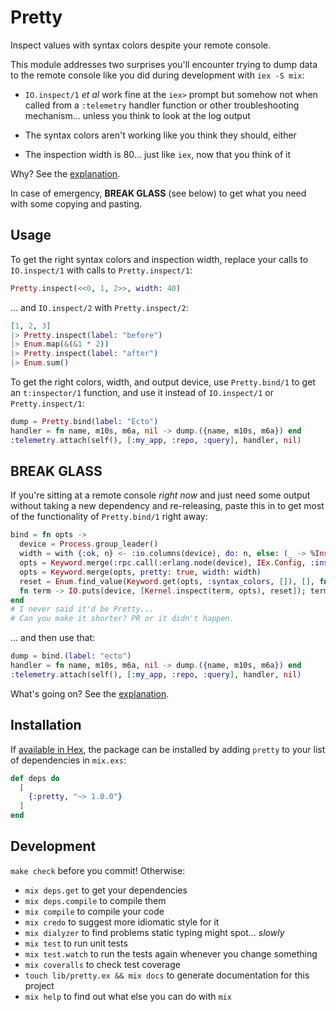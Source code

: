 # Pretty

<!-- MDOC !-->
Inspect values with syntax colors despite your remote console.

This module addresses two surprises you'll encounter trying to dump data to the remote console
like you did during development with `iex -S mix`:

* `IO.inspect/1` _et al_ work fine at the `iex>` prompt but somehow not when called from a
  `:telemetry` handler function or other troubleshooting mechanism… unless you think to
  look at the log output

* The syntax colors aren't working like you think they should, either

* The inspection width is 80… just like `iex`, now that you think of it

Why? See the [explanation](EXPLAIN.md).

In case of emergency, **BREAK GLASS** (see below) to get what you need with some copying and
pasting.

## Usage

To get the right syntax colors and inspection width, replace your calls to `IO.inspect/1` with
calls to `Pretty.inspect/1`:

```elixir
Pretty.inspect(<<0, 1, 2>>, width: 40)
```

… and `IO.inspect/2` with `Pretty.inspect/2`:

```elixir
[1, 2, 3]
|> Pretty.inspect(label: "before")
|> Enum.map(&(&1 * 2))
|> Pretty.inspect(label: "after")
|> Enum.sum()
```

To get the right colors, width, and output device, use `Pretty.bind/1` to get an `t:inspector/1`
function, and use it instead of `IO.inspect/1` or `Pretty.inspect/1`:

```elixir
dump = Pretty.bind(label: "Ecto")
handler = fn name, m10s, m6a, nil -> dump.({name, m10s, m6a}) end
:telemetry.attach(self(), [:my_app, :repo, :query], handler, nil)
```

## BREAK GLASS

If you're sitting at a remote console _right now_ and just need some output without taking a new
dependency and re-releasing, paste this in to get most of the functionality of `Pretty.bind/1`
right away:

```elixir
bind = fn opts ->
  device = Process.group_leader()
  width = with {:ok, n} <- :io.columns(device), do: n, else: (_ -> %Inspect.Opts{}.width)
  opts = Keyword.merge(:rpc.call(:erlang.node(device), IEx.Config, :inspect_opts, []), opts)
  opts = Keyword.merge(opts, pretty: true, width: width)
  reset = Enum.find_value(Keyword.get(opts, :syntax_colors, []), [], fn _ -> IO.ANSI.reset() end)
  fn term -> IO.puts(device, [Kernel.inspect(term, opts), reset]); term end
end
# I never said it'd be Pretty...
# Can you make it shorter? PR or it didn't happen.
```

… and then use that:

```elixir
dump = bind.(label: "ecto")
handler = fn name, m10s, m6a, nil -> dump.({name, m10s, m6a}) end
:telemetry.attach(self(), [:my_app, :repo, :query], handler, nil)
```

What's going on? See the [explanation](EXPLAIN.md).

<!-- MDOC !-->
## Installation

If [available in Hex](https://hex.pm/docs/publish), the package can be installed by adding
`pretty` to your list of dependencies in `mix.exs`:

```elixir
def deps do
  [
    {:pretty, "~> 1.0.0"}
  ]
end
```

## Development

`make check` before you commit! Otherwise:

* `mix deps.get` to get your dependencies
* `mix deps.compile` to compile them
* `mix compile` to compile your code
* `mix credo` to suggest more idiomatic style for it
* `mix dialyzer` to find problems static typing might spot… *slowly*
* `mix test` to run unit tests
* `mix test.watch` to run the tests again whenever you change something
* `mix coveralls` to check test coverage
* `touch lib/pretty.ex && mix docs` to generate documentation for this project
* `mix help` to find out what else you can do with `mix`

